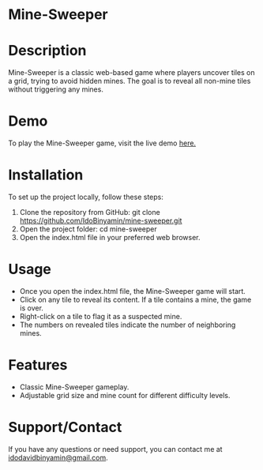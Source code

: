 
# Mine-Sweeper
# Description
Mine-Sweeper is a classic web-based game where players uncover tiles on a grid, trying to avoid hidden mines. The goal is to reveal all non-mine tiles without triggering any mines.

# Demo
To play the Mine-Sweeper game, visit the live demo [here.](https://idobinyamin.github.io/Mine-Sweeper/)

# Installation
To set up the project locally, follow these steps:

1. Clone the repository from GitHub: git clone https://github.com/IdoBinyamin/mine-sweeper.git
2. Open the project folder: cd mine-sweeper
3. Open the index.html file in your preferred web browser.
# Usage
* Once you open the index.html file, the Mine-Sweeper game will start.
* Click on any tile to reveal its content. If a tile contains a mine, the game is over.
* Right-click on a tile to flag it as a suspected mine.
* The numbers on revealed tiles indicate the number of neighboring mines.

# Features
* Classic Mine-Sweeper gameplay.
* Adjustable grid size and mine count for different difficulty levels.

# Support/Contact
If you have any questions or need support, you can contact me at idodavidbinyamin@gmail.com.
